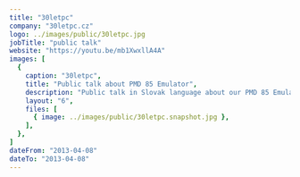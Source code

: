 ```yaml
---
title: "30letpc"
company: "30letpc.cz"
logo: ../images/public/30letpc.jpg
jobTitle: "public talk"
website: "https://youtu.be/mb1XwxllA4A"
images: [
  {
    caption: "30letpc",
    title: "Public talk about PMD 85 Emulator",
    description: "Public talk in Slovak language about our PMD 85 Emulator within the \"30 let osobních počítačů v Československu\" conference that took place at Czech Technical University in Prague, April 8th, 2013.",
    layout: "6",
    files: [
      { image: ../images/public/30letpc.snapshot.jpg },
    ],
  },
]
dateFrom: "2013-04-08"
dateTo: "2013-04-08"
---
```

